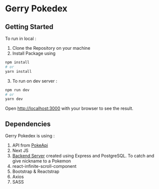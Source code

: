# Gerry Pokedex

## Getting Started

To run in local :
1. Clone the Repository on your machine
2. Install Package using 

```bash
npm install
# or
yarn install
```
3.  To run on dev server :

```bash
npm run dev
# or
yarn dev
```

Open [http://localhost:3000](http://localhost:3000) with your browser to see the result.

## Dependencies

Gerry Pokedex is using :

1. API from [PokeApi](https://pokeapi.co/)
2. Next JS
3. [Backend Server](https://pokemon-backend-gerry.herokuapp.com) created using Express and PostgreSQL. To catch and give nickname to a Pokemon
4. react-infinite-scroll-component
5. Bootstrap & Reactstrap
6. Axios
7. SASS

